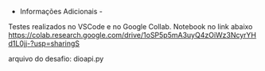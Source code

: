 - Informações Adicionais -

Testes realizados no VSCode e no Google Collab. Notebook no link abaixo
https://colab.research.google.com/drive/1oSP5p5mA3uyQ4zOiWz3NcyrYHd1L0jj-?usp=sharingS

arquivo do desafio: dioapi.py